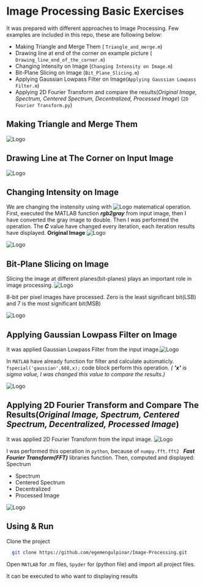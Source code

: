 # Image Processing Basic Exercises

It was prepared with different approaches to Image Processing.
Few examples are included in this repo, these are following below:

- Making Triangle and Merge Them ( `Triangle_and_merge.m`)
- Drawing line at end of the corner on example picture (` Drawing_line_end_of_the_corner.m`)
- Changing Intensity on Image (`Changing Intensity on Image.m`)
- Bit-Plane Slicing on Image (`Bit_Plane_Slicing.m`)
- Applying Gaussian Lowpass Filter on Image(`Applying Gaussian Lowpass Filter.m`)
- Applying 2D Fourier Transform and compare the results(*Original Image, Spectrum, Centered Spectrum, Decentralized, Processed Image*) 
  (`2D Fourier Transform.py`)










## Making Triangle and Merge Them
![Logo](https://www.linkpicture.com/q/untitled2_ss.png)





## Drawing Line at The Corner on Input Image
![Logo](https://www.linkpicture.com/q/result_compare.jpg)

## Changing Intensity on Image
We are changing the instensity using with ![Logo](https://www.linkpicture.com/q/CodeCogsEqn-1.gif) matematical operation.
First, executed the MATLAB function ***rgb2gray*** from input image, then I have converted the gray image to double. Then I was performed the operation.
The ***C*** value have changed every iteration, each iteration results have displayed.
**Original Image**
![Logo](https://www.linkpicture.com/q/balloons.jpg)


![Logo](https://www.linkpicture.com/q/untitled4_ss.png)


## Bit-Plane Slicing on Image
Slicing the image at different planes(bit-planes) plays an important role in image processing. ![Logo](https://www.linkpicture.com/q/bit_planes.jpg)


8-bit per pixel images have processed. Zero is the least significant bit(LSB) and 7 is the most significant bit(MSB)




![Logo](https://www.linkpicture.com/q/result_compare_image_bit_plane_2.jpg)



## Applying Gaussian Lowpass Filter on Image
It was applied Gaussian Lowpass Filter from the input image.![Logo](https://www.linkpicture.com/q/CodeCogsEqn-2_1.gif)

In `MATLAB` have already function for filter and calculate automaticly.
`fspecial('gaussian',688,x);` code block perform this operation. *( **'x'** is sigma value, I was changed this value to compare the results.)*




![Logo](https://www.linkpicture.com/q/assg2Q2_ss.png)


## Applying 2D Fourier Transform and Compare The Results(*Original Image, Spectrum, Centered Spectrum, Decentralized, Processed Image*)

It was applied 2D Fourier Transform from the input image.  ![Logo](https://www.linkpicture.com/q/CodeCogsEqn-3.gif)

I was performed this operation in `python`,
because of `numpy.fft.fft2 ` ***Fast Fourier Transform(FFT)*** libraries function.
Then, computed and displayed:
Spectrum
- Spectrum
- Centered Spectrum
- Decentralized
- Processed Image


![Logo](https://www.linkpicture.com/q/assg2Q3_ss.png)



## Using & Run 

Clone the project

```bash
  git clone https://github.com/egemengulpinar/Image-Processing.git
```



Open `MATLAB` for .m files, `Spyder` for (python file)  and import all project files.

It can be executed to who want to displaying results









